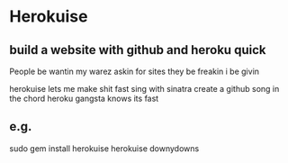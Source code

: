 Herokuise 
========

build a website with github and heroku quick
--------


People be wantin my warez
askin for sites
they be freakin
i be givin

herokuise lets me make shit
fast
sing with sinatra
create a github song
in the chord heroku
gangsta knows its fast


e.g.
--------
sudo gem install herokuise
herokuise downydowns
